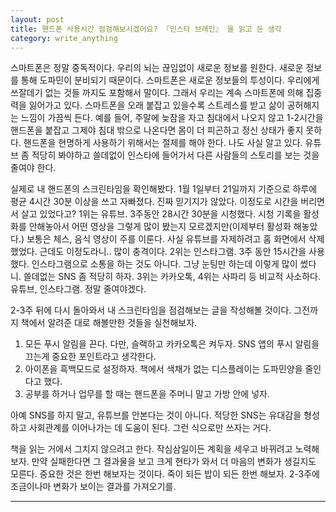 ```yaml
---
layout: post
title: 핸드폰 사용시간 점검해보시겠어요? 『인스타 브레인』 을 읽고 든 생각
category: write_anything
---
```


스마트폰은 정말 중독적이다. 우리의 뇌는 끊임없이 새로운 정보를 원한다. 새로운 정보를 통해 도파민이 분비되기 때문이다. 스마트폰은 새로운 정보들의 투성이다. 우리에게 쓰잘데기 없는 것들 까지도 포함해서 말이다. 그래서 우리는 계속 스마트폰에 의해 집중력을 잃어가고 있다. 스마트폰을 오래 붙잡고 있을수록 스트레스를 받고 삶이 공허해지는 느낌이 가끔씩 든다. 예를 들어, 주말에 늦잠을 자고 침대에서 나오지 않고 1-2시간을 핸드폰을 붙잡고 그제야 침대 밖으로 나온다면 몸이 더 피곤하고 정신 상태가 좋지 못하다. 핸드폰을 현명하게 사용하기 위해서는 절제를 해야 한다. 나도 사실 알고 있다. 유튜브 좀 적당히 봐야하고 쓸데없이 인스타에 들어가서 다른 사람들의 스토리를 보는 것을 줄여야 한다.

실제로 내 핸드폰의 스크린타임을 확인해봤다. 1월 1일부터 21일까지 기준으로 하루에 평균 4시간 30분 이상을 쓰고 자빠졌다. 진짜 믿기지가 않았다. 이정도로 시간을 버리면서 살고 있었다고? 1위는 유튜브. 3주동안 28시간 30분을 시청했다. 시청 기록을 활성화를 안해놓아서 어떤 영상을 그렇게 많이 봤는지 모르겠지만(이제부터 활성화 해놓았다.) 보통은 체스, 음식 영상이 주를 이룬다. 사실 유튜브를 자제하려고 홈 화면에서 삭제했었다. 근데도 이정도라니.. 많이 충격이다. 2위는 인스타그램. 3주 동안 15시간을 사용했다. 인스타그램으로 소통을 하는 것도 아니다. 그냥 눈팅만 하는데 이렇게 많이 썼다니. 쓸데없는 SNS 좀 적당히 하자. 3위는 카카오톡, 4위는 사파리 등 비교적 사소하다. 유튜브, 인스타그램. 정말 줄여야겠다.

2-3주 뒤에 다시 돌아와서 내 스크린타임을 점검해보는 글을 작성해볼 것이다. 그전까지 책에서 알려준 대로 해볼만한 것들을 실천해보자.

1. 모든 푸시 알림을 끈다. 다만, 슬랙하고 카카오톡은 켜두자. SNS 앱의 푸시 알림을 끄는게 중요한 포인트라고 생각한다. 
2. 아이폰을 흑백모드로 설정하자. 책에서 색채가 없는 디스플레이는 도파민양을 줄인다고 했다.
3. 공부를 하거나 업무를 할 때는 핸드폰을 주머니 말고 가방 안에 넣자.

아예 SNS를 하지 말고, 유튜브를 안본다는 것이 아니다. 적당한 SNS는 유대감을 형성하고 사회관계를 이어나가는 데 도움이 된다. 그런 식으로만 쓰자는 거다.

책을 읽는 거에서 그치지 않으려고 한다. 작심삼일이든 계획을 세우고 바뀌려고 노력해보자. 만약 실패한다면 그 결과물을 보고 크게 현타가 와서 더 마음의 변화가 생길지도 모른다. 중요한 것은 한번 해보자는 것이다. 죽이 되든 밥이 되든 한번 해보자. 2-3주에 조금이나마 변화가 보이는 결과를 가져오기를.

- - -